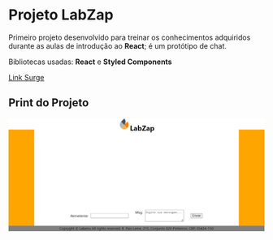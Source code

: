 # Projeto LabZap

Primeiro projeto desenvolvido para treinar os conhecimentos adquiridos durante as aulas de introdução ao **React**; é um protótipo de chat.

Bibliotecas usadas: **React** e **Styled Components**

[Link Surge](https://kaput-partner.surge.sh/)

## Print do Projeto

![Print Projeto](./screencapture-kaput-partner-surge-sh-2022-07-08-22_04_52.png)